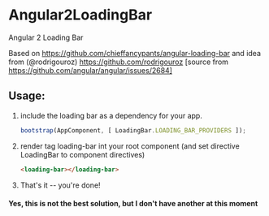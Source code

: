 # Angular2LoadingBar
Angular 2 Loading Bar

Based on https://github.com/chieffancypants/angular-loading-bar and idea from
(@rodrigouroz) https://github.com/rodrigouroz 
[source from https://github.com/angular/angular/issues/2684]

## Usage:
1. include the loading bar as a dependency for your app.
    ```js
    bootstrap(AppComponent, [ LoadingBar.LOADING_BAR_PROVIDERS ]);
    ```
2. render tag loading-bar int your root component (and set directive LoadingBar to component directives)
    ```html
    <loading-bar></loading-bar>
    ```
3. That's it -- you're done!

#### Yes, this is not the best solution, but I don't have another at this moment